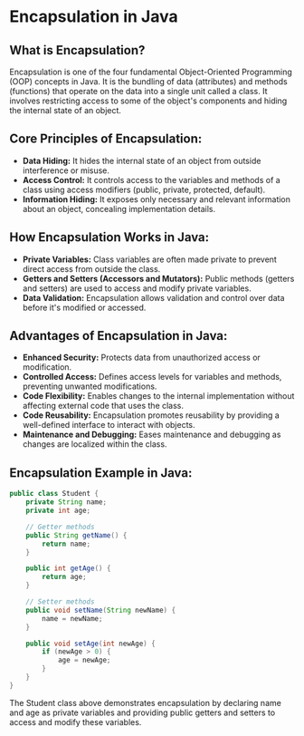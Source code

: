# Encapsulation in Java

## What is Encapsulation?
Encapsulation is one of the four fundamental Object-Oriented Programming (OOP) concepts in Java. It is the bundling of data (attributes) and methods (functions) that operate on the data into a single unit called a class. It involves restricting access to some of the object's components and hiding the internal state of an object.

## Core Principles of Encapsulation:
- **Data Hiding:** It hides the internal state of an object from outside interference or misuse.
- **Access Control:** It controls access to the variables and methods of a class using access modifiers (public, private, protected, default).
- **Information Hiding:** It exposes only necessary and relevant information about an object, concealing implementation details.

## How Encapsulation Works in Java:
- **Private Variables:** Class variables are often made private to prevent direct access from outside the class.
- **Getters and Setters (Accessors and Mutators):** Public methods (getters and setters) are used to access and modify private variables.
- **Data Validation:** Encapsulation allows validation and control over data before it's modified or accessed.

## Advantages of Encapsulation in Java:
- **Enhanced Security:** Protects data from unauthorized access or modification.
- **Controlled Access:** Defines access levels for variables and methods, preventing unwanted modifications.
- **Code Flexibility:** Enables changes to the internal implementation without affecting external code that uses the class.
- **Code Reusability:** Encapsulation promotes reusability by providing a well-defined interface to interact with objects.
- **Maintenance and Debugging:** Eases maintenance and debugging as changes are localized within the class.

## Encapsulation Example in Java:
```java
public class Student {
    private String name;
    private int age;

    // Getter methods
    public String getName() {
        return name;
    }

    public int getAge() {
        return age;
    }

    // Setter methods
    public void setName(String newName) {
        name = newName;
    }

    public void setAge(int newAge) {
        if (newAge > 0) {
            age = newAge;
        }
    }
}
```
The Student class above demonstrates encapsulation by declaring name and age as private variables and providing public getters and setters to access and modify these variables.
